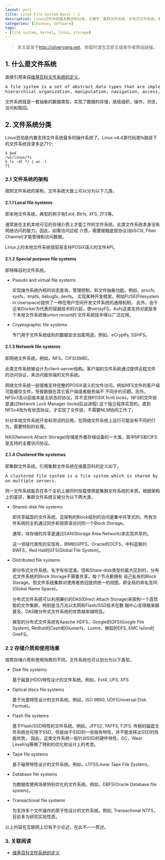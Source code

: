 ```yaml
---
layout: post
title: Linux File System Basic - 1
description: Linux文件系统基本概念和分类。关键字：集群文件系统，分布式文件系统，本地文件系统，特殊目的文件系统，Linux内核，文件系统架构。
categories: [Chinese, Software] 
tags:
- [file system, kernel, linux, storage]
---
```


>本文首发于<http://oliveryang.net>，转载时请包含原文或者作者网站链接。

## 1. 什么是文件系统

直接引用来自[维基百科文件系统的定义](http://en.wikipedia.org/wiki/Filesystem)，

<pre>A file system is a set of abstract data types that are implemented for the storage,
hierarchical organization, manipulation, navigation, access, and retrieval of data.</pre>

文件系统就是一套抽象的数据类型，实现了数据的存储，层级组织，操作，浏览，访问和取回。

## 2. 文件系统分类

Linux恐怕是内置支持文件系统最多的操作系统了。Linux v4.4源代码里fs路径下的文件系统目录多达71个,

	$ pwd
	/ws/linux/fs
	$ ls -dl */ | wc -l
	71

### 2.1 文件系统的架构

按照文件系统的架构，文件系统大致上可以分为以下几类，

#### 2.1.1 Local file systems

即本地文件系统。典型的例子有Ext4, Btrfs, XFS, ZFS等。

通常是在主机本地可见的存储介质上才能工作的文件系统。此类文件系统本身没有网络访问的能力。因此，如需访问远程
介质，需要接触底层协议(如iSCSI, Fiber Channel)才能管理和访问数据。

Linux上的本地文件系统很容易支持POSIX语义的文件API。


#### 2.1.2 Special purpose file systems

即特殊目的文件系统。

- Pseudo and virtual file systems

  实现操作系统内核的状态查询，管理控制，和文件抽象功能。例如，procfs, sysfs，tmpfs, debugfs, devfs。
  实现某种开发框架。例如FUSE(Filesystem in Userspace)提供了一种在用户空间开发文件系统的通用机制。
  此外，由于近来Docker为代表的容器技术的兴起，使verlayFS，Aufs这类支持对底层多个本地文件系统做union mount的
  文件系统技术得以广泛应用。

- Cryptographic file systems
	
  专门用于文件系统级别的数据安全加密用途。例如，eCryptfs, SSHFS。

#### 2.1.3 Network file systems

即网络文件系统。例如，NFS，CIFS(SMB)。

此类文件系统被设计为client-server结构。客户端的文件系统通过提供远程文件的访问协议，来访问服务端的文件系统。

网络文件系统一般很难支持完整的POSIX语义的文件访问。例如NFS文件的客户端可能缓存文件，导致数据在其它客户端或者服务端不
不同步的问题。另外，NFSv3及以前版本是无状态的协议，并不支持POSIX fcntl locks。NFS的文件锁是通过Network Lock Manager
(lockd后台进程) 这个独立程序实现的。直到NFSv4改为有状态协议，才实现了文件锁，不需要NLM协同工作了。

针对本地文件系统开发和测试的应用，在网络文件系统上运行可能会有不同的行为，需要特别的处理。

NAS(Network Attach Storage)存储是外置存储设备的一大类，其中NFS和CIFS是支持的主要访问协议。

#### 2.1.4 Clustered file systemas

即集群文件系统。引用集群文件系统在维基百科的定义如下，

<pre>A clustered file system is a file system which is shared by being simultaneously mounted
on multiple servers.</pre>

同一文件系统能否在多个主机上被同时挂载使用是集群文件系统的本质。根据架构上的差异，集群文件系统又被分为以下两大类，

- Shared-disk file systems

  即共享磁盘的文件系统。这架构的Block级别的访问是集中共享式的。所有文件系统的主机通过同步和锁原语访问同一个Block Storage。

  通常，块存储的共享是通过SAN(Storage Area Network)来实现共享的。

  这一领域代表性的实现有，IBM的GPFS，Oracle的OCFS，中科蓝鲸的BWFS，Red Hat的GFS(Global File System)。

- Distributed file systems

  即分布式文件系统。名字有些混淆。但和Share-disk类型的最大区别的，分布式文件系统的Block Storage不需要共享。每个节点都拥有
  自己私有的Block Storage。但文件系统集群对使用者依旧提供统一的视图，即全局的命名空间(Global Name Space)。

  分布式文件系统可以利用廉价的DAS(Direct Attach Storage)来架构一个高性能的文件集群。特别是当万兆以太网和Flash/SSD技术在数
  据中心变得越来越普及，DAS做分布式文件系统的优势越来越明显。

  典型的分布式文件系统有Apache HDFS，Google的GFS(Google File System), Redhat的Ceph和Glusterfs，Lustre，微软的DFS,
  EMC Isilon的OneFS。

### 2.2 存储介质和使用场景

按照存储介质和使用场景的不同，文件系统也可以划分为以下类型，

* Disk file systems

  基于磁盘(HDD)特性设计的文件系统。例如，Ext4, UFS, XFS 

* Optical discs file systems

  基于光盘特性设计的文件系统。例如，ISO 9660, UDF(Universal Disk Format)。

* Flash file systems

  基于Flash/SSD特性的文件系统。例如，JFFS2, YAFFS, F2FS.
  传统的磁盘文件系统也可用于SSD，但是由于SSD的一些独有特性，并不能发挥出SSD的性能优势。
  因此，这类文件系统一般针对SSD的硬件特性，GC，Wear Leveling等做了特别的优化和设计上的考虑。

* Tape file systems

  基于磁带特性设计的文件系统。例如，LTFS(Linear Tape File System)。

* Database file systems

  为数据库使用场景特别优化的文件系统。例如，DBFS(Oracle Database file system)。

* Transactional file systems

  为支持多个文件操作的原子性设计的文件系统。例如, Transactional NTFS，目前多为研究实验性质。
	
以上内容在互联网上已有不少论述，在此不一一赘述。

### 3. 关联阅读

* [维基百科文件系统的定义](http://en.wikipedia.org/wiki/Filesystem)
